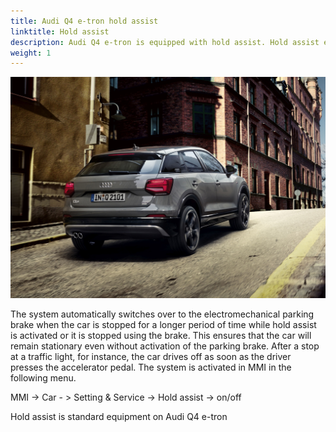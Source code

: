 ```yaml
---
title: Audi Q4 e-tron hold assist
linktitle: Hold assist
description: Audi Q4 e-tron is equipped with hold assist. Hold assist enables convenient drive-offs when the car is on the usual inclines and descents of street traffic, and it prevents the vehicle from rolling.
weight: 1
---
```


![Hold Assist](holdassist.jpg "Hold assist helps for hill starting")

 The system automatically switches over to the electromechanical parking brake when the car is stopped for a longer period of time while hold assist is activated or it is stopped using the brake. This ensures that the car will remain stationary even without activation of the parking brake. After a stop at a traffic light, for instance, the car drives off as soon as the driver presses the accelerator pedal. The system is activated in MMI in the following menu.

MMI -> Car - > Setting & Service -> Hold assist -> on/off

Hold assist is standard equipment on Audi Q4 e-tron

